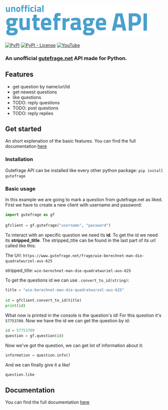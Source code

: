 ![Logo](https://raw.githubusercontent.com/DAMcraft/gutefrage/main/gf-api-logo-new.png)
---
[![PyPI](https://img.shields.io/pypi/v/gutefrage?color=g&logo=python&logoColor=white)](https://pypi.org/project/gutefrage/)
[![PyPI - License](https://img.shields.io/pypi/l/gutefrage)]()
[![YouTube](https://img.shields.io/badge/DAMcraft-subscribe-red?logo=youtube&logoColor=white)](https://www.youtube.com/c/DAMcraft)
### An unofficial [gutefrage.net](https://gutefrage.net) API made for Python.
## Features
* get question by name/url/id
* get newest questions 
* like questions 
* TODO: reply questions 
* TODO: post questions 
* TODO: reply replies
## Get started
An short explenation of the basic features. You can find the full documentation [here](https://github.com/DAMcraft/gutefrage/wiki#documentation)
### Installation
Gutefrage API can be installed like every other python package: `pip install gutefrage`
### Basic usage
In this example we are going to mark a question from gutefrage.net as liked.
First we have to create a new client with username and password:
```python 
import gutefrage as gf

gfclient = gf.gutefrage("username", "password")
```
To interact with an specific question we need its **id**. To get the id we need its **stripped_title**. The stripped_title can be found in the last part of its url called like this:

The Url: `https://www.gutefrage.net/frage/wie-berechnet-man-die-quadratwurzel-aus-625`

stripped_title: `wie-berechnet-man-die-quadratwurzel-aus-625`

To get the questions id we can use `.convert_to_id(string)`:
```python 
title = "wie-berechnet-man-die-quadratwurzel-aus-625"

id = gfclient.convert_to_id(title)
print(id)
```
What now is printed in the console is the question's id! For this question it's `57753709`.
Now we have the id we can get the question by id:
```python 
id = 57753709 
question = gf.question(id)
```
Now we've got the question, we can get lot of information about it:
```python 
information = question.info()
```
And we can finally give it a like!
```python 
question.like
```
## Documentation
You can find the full documentation [here](https://github.com/DAMcraft/gutefrage/wiki#documentation)
